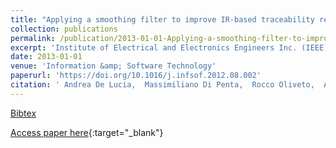 ```yaml
---
title: "Applying a smoothing filter to improve IR-based traceability recovery processes: An empirical investigation"
collection: publications
permalink: /publication/2013-01-01-Applying-a-smoothing-filter-to-improve-IR-based-traceability-recovery-processes-An-empirical-investigation
excerpt: 'Institute of Electrical and Electronics Engineers Inc. (IEEE), Los Alamitos, CA, USA, Scopus ID: 2-s2.0-84875209451, Cited by: 9'
date: 2013-01-01
venue: 'Information &amp; Software Technology'
paperurl: 'https://doi.org/10.1016/j.infsof.2012.08.002'
citation: ' Andrea De Lucia,  Massimiliano Di Penta,  Rocco Oliveto,  Annibale Panichella,  Sebastiano Panichella, &quot;Applying a smoothing filter to improve IR-based traceability recovery processes: An empirical investigation.&quot; Information &amp;amp; Software Technology, 2013.'
---
```

[Bibtex](https://dblp.org/rec/bib/journals/infsof/LuciaPOPP13)

[Access paper here](https://doi.org/10.1016/j.infsof.2012.08.002){:target="_blank"}
